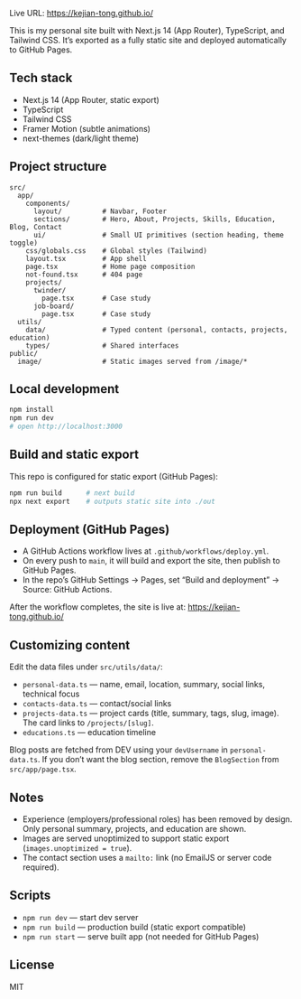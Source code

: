 Live URL: <https://kejian-tong.github.io/>

This is my personal site built with Next.js 14 (App Router), TypeScript, and Tailwind CSS. It’s exported as a fully static site and deployed automatically to GitHub Pages.

## Tech stack

- Next.js 14 (App Router, static export)
- TypeScript
- Tailwind CSS
- Framer Motion (subtle animations)
- next-themes (dark/light theme)

## Project structure

```text
src/
  app/
    components/
      layout/          # Navbar, Footer
      sections/        # Hero, About, Projects, Skills, Education, Blog, Contact
      ui/              # Small UI primitives (section heading, theme toggle)
    css/globals.css    # Global styles (Tailwind)
    layout.tsx         # App shell
    page.tsx           # Home page composition
    not-found.tsx      # 404 page
    projects/
      twinder/
        page.tsx       # Case study
      job-board/
        page.tsx       # Case study
  utils/
    data/              # Typed content (personal, contacts, projects, education)
    types/             # Shared interfaces
public/
  image/               # Static images served from /image/*
```

## Local development

```bash
npm install
npm run dev
# open http://localhost:3000
```

## Build and static export

This repo is configured for static export (GitHub Pages):

```bash
npm run build      # next build
npx next export    # outputs static site into ./out
```

## Deployment (GitHub Pages)

- A GitHub Actions workflow lives at `.github/workflows/deploy.yml`.
- On every push to `main`, it will build and export the site, then publish to GitHub Pages.
- In the repo’s GitHub Settings → Pages, set “Build and deployment” → Source: GitHub Actions.

After the workflow completes, the site is live at: <https://kejian-tong.github.io/>

## Customizing content

Edit the data files under `src/utils/data/`:

- `personal-data.ts` — name, email, location, summary, social links, technical focus
- `contacts-data.ts` — contact/social links
- `projects-data.ts` — project cards (title, summary, tags, slug, image). The card links to `/projects/[slug]`.
- `educations.ts` — education timeline

Blog posts are fetched from DEV using your `devUsername` in `personal-data.ts`. If you don’t want the blog section, remove the `BlogSection` from `src/app/page.tsx`.

## Notes

- Experience (employers/professional roles) has been removed by design. Only personal summary, projects, and education are shown.
- Images are served unoptimized to support static export (`images.unoptimized = true`).
- The contact section uses a `mailto:` link (no EmailJS or server code required).

## Scripts

- `npm run dev` — start dev server
- `npm run build` — production build (static export compatible)
- `npm run start` — serve built app (not needed for GitHub Pages)

## License

MIT

